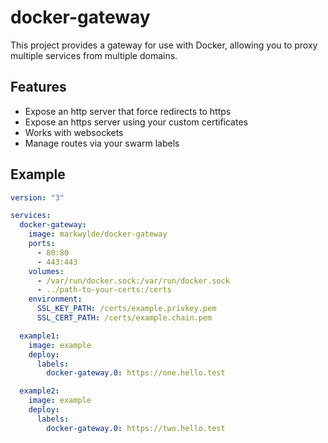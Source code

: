 # docker-gateway
This project provides a gateway for use with Docker, allowing you to proxy multiple services from multiple domains.

## Features
- Expose an http server that force redirects to https
- Expose an https server using your custom certificates
- Works with websockets
- Manage routes via your swarm labels

## Example
```yaml
version: "3"

services:
  docker-gateway:
    image: markwylde/docker-gateway
    ports:
      - 80:80
      - 443:443
    volumes:
      - /var/run/docker.sock:/var/run/docker.sock
      - ../path-to-your-certs:/certs
    environment:
      SSL_KEY_PATH: /certs/example.privkey.pem
      SSL_CERT_PATH: /certs/example.chain.pem

  example1:
    image: example
    deploy:
      labels:
        docker-gateway.0: https://one.hello.test

  example2:
    image: example
    deploy:
      labels:
        docker-gateway.0: https://two.hello.test
```
